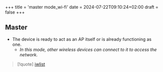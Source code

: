 +++
title = 'master mode_wi-fi'
date = 2024-07-22T09:10:24+02:00
draft = false
+++

## Master
- The device is ready to act as an AP itself or is already functioning as one. 
	- *In this mode, other wireless devices can connect to it to access the network.*

>[!quote] [iwlist](/Network/WI-FI/iwlist.md)